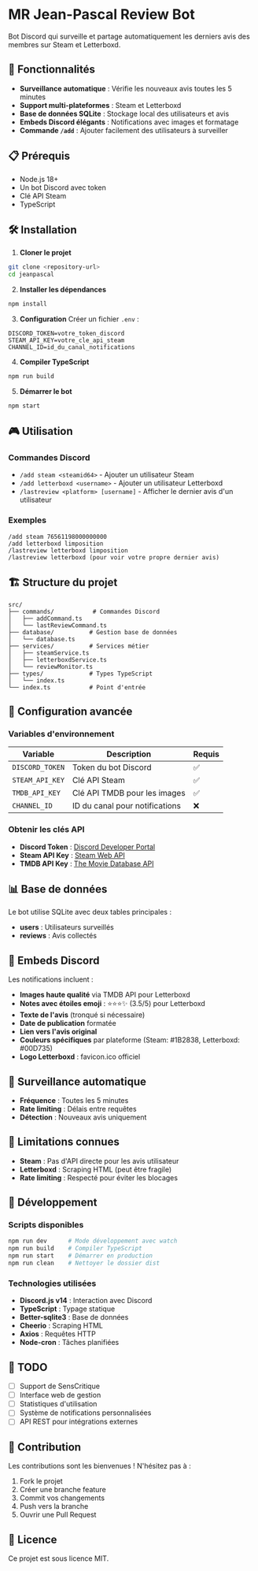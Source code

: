 # MR Jean-Pascal Review Bot

Bot Discord qui surveille et partage automatiquement les derniers avis des membres sur Steam et Letterboxd.

## 🚀 Fonctionnalités

- **Surveillance automatique** : Vérifie les nouveaux avis toutes les 5 minutes
- **Support multi-plateformes** : Steam et Letterboxd
- **Base de données SQLite** : Stockage local des utilisateurs et avis
- **Embeds Discord élégants** : Notifications avec images et formatage
- **Commande `/add`** : Ajouter facilement des utilisateurs à surveiller

## 📋 Prérequis

- Node.js 18+
- Un bot Discord avec token
- Clé API Steam
- TypeScript

## 🛠️ Installation

1. **Cloner le projet**
```bash
git clone <repository-url>
cd jeanpascal
```

2. **Installer les dépendances**
```bash
npm install
```

3. **Configuration**
Créer un fichier `.env` :
```env
DISCORD_TOKEN=votre_token_discord
STEAM_API_KEY=votre_cle_api_steam
CHANNEL_ID=id_du_canal_notifications
```

4. **Compiler TypeScript**
```bash
npm run build
```

5. **Démarrer le bot**
```bash
npm start
```

## 🎮 Utilisation

### Commandes Discord

- `/add steam <steamid64>` - Ajouter un utilisateur Steam
- `/add letterboxd <username>` - Ajouter un utilisateur Letterboxd
- `/lastreview <platform> [username]` - Afficher le dernier avis d'un utilisateur

### Exemples
```
/add steam 76561198000000000
/add letterboxd limposition
/lastreview letterboxd limposition
/lastreview letterboxd (pour voir votre propre dernier avis)
```

## 🏗️ Structure du projet

```
src/
├── commands/           # Commandes Discord
│   ├── addCommand.ts
│   └── lastReviewCommand.ts
├── database/          # Gestion base de données
│   └── database.ts
├── services/          # Services métier
│   ├── steamService.ts
│   ├── letterboxdService.ts
│   └── reviewMonitor.ts
├── types/             # Types TypeScript
│   └── index.ts
└── index.ts           # Point d'entrée
```

## 🔧 Configuration avancée

### Variables d'environnement

| Variable | Description | Requis |
|----------|-------------|---------|
| `DISCORD_TOKEN` | Token du bot Discord | ✅ |
| `STEAM_API_KEY` | Clé API Steam | ✅ |
| `TMDB_API_KEY` | Clé API TMDB pour les images | ✅ |
| `CHANNEL_ID` | ID du canal pour notifications | ❌ |

### Obtenir les clés API

- **Discord Token** : [Discord Developer Portal](https://discord.com/developers/applications)
- **Steam API Key** : [Steam Web API](https://steamcommunity.com/dev/apikey)
- **TMDB API Key** : [The Movie Database API](https://developer.themoviedb.org/docs/getting-started)

## 📊 Base de données

Le bot utilise SQLite avec deux tables principales :

- **users** : Utilisateurs surveillés
- **reviews** : Avis collectés

## 🎨 Embeds Discord

Les notifications incluent :
- **Images haute qualité** via TMDB API pour Letterboxd
- **Notes avec étoiles emoji** : ⭐⭐⭐✨ (3.5/5) pour Letterboxd
- **Texte de l'avis** (tronqué si nécessaire)
- **Date de publication** formatée
- **Lien vers l'avis original**
- **Couleurs spécifiques** par plateforme (Steam: #1B2838, Letterboxd: #00D735)
- **Logo Letterboxd** : favicon.ico officiel

## 🔄 Surveillance automatique

- **Fréquence** : Toutes les 5 minutes
- **Rate limiting** : Délais entre requêtes
- **Détection** : Nouveaux avis uniquement

## 🐛 Limitations connues

- **Steam** : Pas d'API directe pour les avis utilisateur
- **Letterboxd** : Scraping HTML (peut être fragile)
- **Rate limiting** : Respecté pour éviter les blocages

## 🚧 Développement

### Scripts disponibles

```bash
npm run dev      # Mode développement avec watch
npm run build    # Compiler TypeScript
npm run start    # Démarrer en production
npm run clean    # Nettoyer le dossier dist
```

### Technologies utilisées

- **Discord.js v14** : Interaction avec Discord
- **TypeScript** : Typage statique
- **Better-sqlite3** : Base de données
- **Cheerio** : Scraping HTML
- **Axios** : Requêtes HTTP
- **Node-cron** : Tâches planifiées

## 📝 TODO

- [ ] Support de SensCritique
- [ ] Interface web de gestion
- [ ] Statistiques d'utilisation
- [ ] Système de notifications personnalisées
- [ ] API REST pour intégrations externes

## 🤝 Contribution

Les contributions sont les bienvenues ! N'hésitez pas à :

1. Fork le projet
2. Créer une branche feature
3. Commit vos changements
4. Push vers la branche
5. Ouvrir une Pull Request

## 📄 Licence

Ce projet est sous licence MIT.
